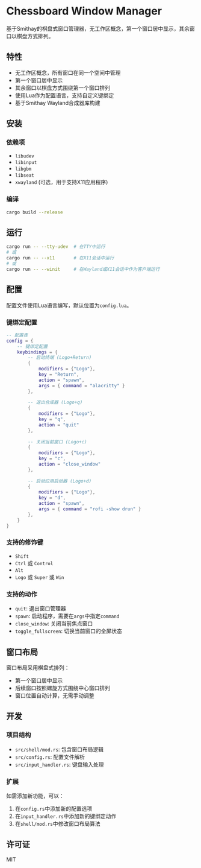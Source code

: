 # Chessboard Window Manager

基于Smithay的棋盘式窗口管理器，无工作区概念，第一个窗口居中显示，其余窗口以棋盘方式排列。

## 特性

- 无工作区概念，所有窗口在同一个空间中管理
- 第一个窗口居中显示
- 其余窗口以棋盘方式围绕第一个窗口排列
- 使用Lua作为配置语言，支持自定义键绑定
- 基于Smithay Wayland合成器库构建

## 安装

### 依赖项

- `libudev`
- `libinput`
- `libgbm`
- `libseat`
- `xwayland` (可选，用于支持X11应用程序)

### 编译

```bash
cargo build --release
```

## 运行

```bash
cargo run -- --tty-udev  # 在TTY中运行
# 或
cargo run -- --x11       # 在X11会话中运行
# 或
cargo run -- --winit     # 在Wayland或X11会话中作为客户端运行
```

## 配置

配置文件使用Lua语言编写，默认位置为`config.lua`。

### 键绑定配置

```lua
-- 配置表
config = {
    -- 键绑定配置
    keybindings = {
        -- 启动终端 (Logo+Return)
        {
            modifiers = {"Logo"},
            key = "Return",
            action = "spawn",
            args = { command = "alacritty" }
        },
        
        -- 退出合成器 (Logo+q)
        {
            modifiers = {"Logo"},
            key = "q",
            action = "quit"
        },
        
        -- 关闭当前窗口 (Logo+c)
        {
            modifiers = {"Logo"},
            key = "c",
            action = "close_window"
        },
        
        -- 启动应用启动器 (Logo+d)
        {
            modifiers = {"Logo"},
            key = "d",
            action = "spawn",
            args = { command = "rofi -show drun" }
        },
    }
}
```

### 支持的修饰键

- `Shift`
- `Ctrl` 或 `Control`
- `Alt`
- `Logo` 或 `Super` 或 `Win`

### 支持的动作

- `quit`: 退出窗口管理器
- `spawn`: 启动程序，需要在`args`中指定`command`
- `close_window`: 关闭当前焦点窗口
- `toggle_fullscreen`: 切换当前窗口的全屏状态

## 窗口布局

窗口布局采用棋盘式排列：

- 第一个窗口居中显示
- 后续窗口按照螺旋方式围绕中心窗口排列
- 窗口位置自动计算，无需手动调整

## 开发

### 项目结构

- `src/shell/mod.rs`: 包含窗口布局逻辑
- `src/config.rs`: 配置文件解析
- `src/input_handler.rs`: 键盘输入处理

### 扩展

如需添加新功能，可以：

1. 在`config.rs`中添加新的配置选项
2. 在`input_handler.rs`中添加新的键绑定动作
3. 在`shell/mod.rs`中修改窗口布局算法

## 许可证

MIT